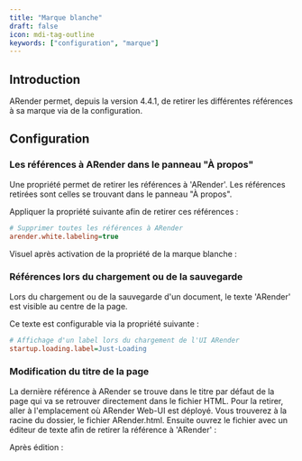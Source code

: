 ```yaml
---
title: "Marque blanche"
draft: false
icon: mdi-tag-outline
keywords: ["configuration", "marque"]
---
```


## Introduction

ARender permet, depuis la version 4.4.1, de retirer les différentes références à sa marque via de la configuration.

## Configuration

### Les références à ARender dans le panneau "À propos"

Une propriété permet de retirer les références à 'ARender'. Les références retirées sont celles se trouvant dans le panneau "À propos".

Appliquer la propriété suivante afin de retirer ces références : 

```cfg
# Supprimer toutes les références à ARender
arender.white.labeling=true
```



Visuel après activation de la propriété de la marque blanche : 



### Références lors du chargement ou de la sauvegarde


Lors du chargement ou de la sauvegarde d'un document, le texte 'ARender' est visible au centre de la page.


Ce texte est configurable via la propriété suivante :


```cfg
# Affichage d'un label lors du chargement de l'UI ARender
startup.loading.label=Just-Loading
```




### Modification du titre de la page

La dernière référence à ARender se trouve dans le titre par défaut de la page qui va se retrouver directement dans le fichier HTML. Pour la retirer, aller à l'emplacement où ARender Web-UI est déployé. Vous trouverez à la racine du dossier, le fichier ARender.html. Ensuite ouvrez le fichier avec un éditeur de texte afin de retirer la référence à 'ARender' :


Après édition : 

